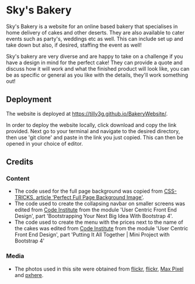 # Sky's Bakery

Sky's Bakery is a website for an online based bakery that specialises in home delivery of cakes and other deserts. They are also available to cater events
such as party's, weddings etc as well. This can include set up and take down but also, if desired, staffing the event as well! 

Sky's bakery are very diverse and are happy to take on a challenge if you have a design in mind for the perfect cake! They can provide a quote and discuss 
how it will work and what the finished product will look like, you can be as specific or general as you like with the details, they'll work something out!


## Deployment
The website is deployed at https://tilly3g.github.io/BakeryWebsite/.

In order to deploy the website locally, click download and copy the link provided. Next go to your terminal and navigate to the desired directory, then use 'git clone' and paste in the link you just copied. This can then be opened in your choice of editor.

## Credits

### Content
- The code used for the full page background was copied from [CSS-TRICKS, article ‘Perfect Full Page Background Image'](https://css-tricks.com/perfect-full-page-background-image/).
- The code used to create the collapsing navbar on smaller screens was edited from [Code Institute](https://codeinstitute.net/) from the
  module 'User Centric Front End Design', part 'Bootstrapping Your Next Big Idea With Bootstrap 4'.
- The code used to create the menu with the prices next to the name of the cakes was edited from [Code Institute](https://codeinstitute.net/) from the
  module 'User Centric Front End Design', part 'Putting It All Together | Mini Project with Bootstrap 4'

### Media
- The photos used in this site were obtained from [flickr](https://www.flickr.com/photos/30478819@N08/31204647918), [flickr](https://www.flickr.com/photos/kjgarbutt/5646267965), 
  [Max Pixel](https://www.maxpixel.net/Baking-Cake-Baking-Baking-Powder-Cake-Baking-Soda-2589517) and [pxhere](https://pxhere.com/en/photo/708098).
